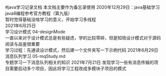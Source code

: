 #java学习记录文档 
本文档主要作为备忘录使用
2020年12月29日：java基础学习 java8编程参考官方教程（第九版）  
暂时觉得基础没啥学习的意义，开始学习多线程  
2021年6月25日  
学习设计模式 04-designMode  
一直以来对于设计模式总是有些疑虑，学的比较零碎，但是知晓设计模式对于源码阅读与品鉴很重要  
学习过程：先通读设计模式，然后建一个文件夹写一下示例代码
2021年6月29日
消息队列学习 05-mqStudy.md  
专题学习一下消息队列相关的知识
2021年7月21日
发现学习一些有消息传输的项目需要启动多个项目，因此将学习工程改成多模块子项目的模式 


